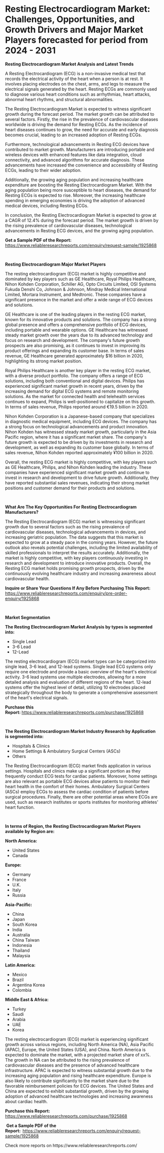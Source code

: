 <p><h1>Resting Electrocardiogram Market: Challenges, Opportunities, and Growth Drivers and Major Market Players forecasted for period from 2024 - 2031</h1></p><p><strong>Resting Electrocardiogram Market Analysis and Latest Trends</strong></p>
<p><p>A Resting Electrocardiogram (ECG) is a non-invasive medical test that records the electrical activity of the heart when a person is at rest. It involves placing electrodes on the chest, arms, and legs to measure the electrical signals generated by the heart. Resting ECGs are commonly used to diagnose various heart conditions such as arrhythmias, heart attacks, abnormal heart rhythms, and structural abnormalities.</p><p>The Resting Electrocardiogram Market is expected to witness significant growth during the forecast period. The market growth can be attributed to several factors. Firstly, the rise in the prevalence of cardiovascular diseases worldwide is driving the demand for Resting ECGs. As the incidence of heart diseases continues to grow, the need for accurate and early diagnosis becomes crucial, leading to an increased adoption of Resting ECGs.</p><p>Furthermore, technological advancements in Resting ECG devices have contributed to market growth. Manufacturers are introducing portable and wireless devices with enhanced features like data integration, cloud connectivity, and advanced algorithms for accurate diagnosis. These advancements have increased the convenience and accessibility of Resting ECGs, leading to their wider adoption.</p><p>Additionally, the growing aging population and increasing healthcare expenditure are boosting the Resting Electrocardiogram Market. With the aging population being more susceptible to heart diseases, the demand for Resting ECGs is expected to rise. Moreover, the increasing healthcare spending in emerging economies is driving the adoption of advanced medical devices, including Resting ECGs.</p><p>In conclusion, the Resting Electrocardiogram Market is expected to grow at a CAGR of 12.4% during the forecast period. The market growth is driven by the rising prevalence of cardiovascular diseases, technological advancements in Resting ECG devices, and the growing aging population.</p></p>
<p><strong>Get a Sample PDF of the Report:&nbsp;</strong> <a href="https://www.reliableresearchreports.com/enquiry/request-sample/1925868">https://www.reliableresearchreports.com/enquiry/request-sample/1925868</a></p>
<p>&nbsp;</p>
<p><strong>Resting Electrocardiogram Major Market Players</strong></p>
<p><p>The resting electrocardiogram (ECG) market is highly competitive and dominated by key players such as GE Healthcare, Royal Philips Healthcare, Nihon Kohden Corporation, Schiller AG, Opto Circuits Limited, OSI Systems Fukuda Denshi Co, Johnson & Johnson, Mindray Medical International Limited, Mortara Instrument, and Medtronic. These companies have a significant presence in the market and offer a wide range of ECG devices and solutions.</p><p>GE Healthcare is one of the leading players in the resting ECG market, known for its innovative products and solutions. The company has a strong global presence and offers a comprehensive portfolio of ECG devices, including portable and wearable options. GE Healthcare has witnessed steady market growth over the years due to its advanced technology and focus on research and development. The company's future growth prospects are also promising, as it continues to invest in improving its product offerings and expanding its customer base. In terms of sales revenue, GE Healthcare generated approximately $16 billion in 2020, highlighting its strong market position.</p><p>Royal Philips Healthcare is another key player in the resting ECG market, with a diverse product portfolio. The company offers a range of ECG solutions, including both conventional and digital devices. Philips has experienced significant market growth in recent years, driven by the increasing demand for digital ECG systems and remote monitoring solutions. As the market for connected health and telehealth services continues to expand, Philips is well-positioned to capitalize on this growth. In terms of sales revenue, Philips reported around €19.5 billion in 2020.</p><p>Nihon Kohden Corporation is a Japanese-based company that specializes in diagnostic medical equipment, including ECG devices. The company has a strong focus on technological advancements and product innovation. Nihon Kohden has witnessed steady market growth, particularly in the Asia Pacific region, where it has a significant market share. The company's future growth is expected to be driven by its investments in research and development, as well as expanding its customer base globally. In terms of sales revenue, Nihon Kohden reported approximately ¥100 billion in 2020.</p><p>Overall, the resting ECG market is highly competitive, with key players such as GE Healthcare, Philips, and Nihon Kohden leading the industry. These companies have experienced significant market growth and continue to invest in research and development to drive future growth. Additionally, they have reported substantial sales revenues, indicating their strong market positions and customer demand for their products and solutions.</p></p>
<p>&nbsp;</p>
<p><strong>What Are The Key Opportunities For Resting Electrocardiogram Manufacturers?</strong></p>
<p><p>The Resting Electrocardiogram (ECG) market is witnessing significant growth due to several factors such as the rising prevalence of cardiovascular diseases, technological advancements in devices, and increasing geriatric population. The data suggests that this market is expected to grow at a steady pace in the coming years. However, the future outlook also reveals potential challenges, including the limited availability of skilled professionals to interpret the results accurately. Additionally, the market is highly competitive, with key players continuously investing in research and development to introduce innovative products. Overall, the Resting ECG market holds promising growth prospects, driven by the continuously evolving healthcare industry and increasing awareness about cardiovascular health.</p></p>
<p><strong>Inquire or Share Your Questions If Any Before Purchasing This Report:</strong> <a href="https://www.reliableresearchreports.com/enquiry/pre-order-enquiry/1925868">https://www.reliableresearchreports.com/enquiry/pre-order-enquiry/1925868</a></p>
<p>&nbsp;</p>
<p><strong>Market Segmentation</strong></p>
<p><strong>The Resting Electrocardiogram Market Analysis by types is segmented into:</strong></p>
<p><ul><li>Single Lead</li><li>3-6 Lead</li><li>12-Lead</li></ul></p>
<p><p>The resting electrocardiogram (ECG) market types can be categorized into single lead, 3-6 lead, and 12-lead systems. Single lead ECG systems only require one electrode and provide a basic overview of the heart's electrical activity. 3-6 lead systems use multiple electrodes, allowing for a more detailed analysis and evaluation of different regions of the heart. 12-lead systems offer the highest level of detail, utilizing 10 electrodes placed strategically throughout the body to generate a comprehensive assessment of the heart's electrical signals.</p></p>
<p><strong>Purchase this Report:&nbsp;</strong><a href="https://www.reliableresearchreports.com/purchase/1925868">https://www.reliableresearchreports.com/purchase/1925868</a></p>
<p>&nbsp;</p>
<p><strong>The Resting Electrocardiogram Market Industry Research by Application is segmented into:</strong></p>
<p><ul><li>Hospitals & Clinics</li><li>Home Settings & Ambulatory Surgical Centers (ASCs)</li><li>Others</li></ul></p>
<p><p>The Resting Electrocardiogram (ECG) market finds application in various settings. Hospitals and clinics make up a significant portion as they frequently conduct ECG tests for cardiac patients. Moreover, home settings are also relevant as portable ECG devices allow patients to monitor their heart health in the comfort of their homes. Ambulatory Surgical Centers (ASCs) employ ECGs to assess the cardiac condition of patients before surgical procedures. Finally, there are other potential areas where ECGs are used, such as research institutes or sports institutes for monitoring athletes' heart function.</p></p>
<p>&nbsp;</p>
<p><strong>In terms of Region, the Resting Electrocardiogram Market Players available by Region are:</strong></p>
<p>
    <p> <strong> North America: </strong>
        <ul>
            <li>United States</li>
            <li>Canada</li>
        </ul>
        </p> 
    <p> <strong> Europe: </strong>
        <ul>
            <li>Germany</li>
            <li>France</li>
            <li>U.K.</li>
            <li>Italy</li>
            <li>Russia</li>
        </ul>
        </p> 
    <p> <strong> Asia-Pacific: </strong>
        <ul>
            <li>China</li>
            <li>Japan</li>
            <li>South Korea</li>
            <li>India</li>
            <li>Australia</li>
            <li>China Taiwan</li>
            <li>Indonesia</li>
            <li>Thailand</li>
            <li>Malaysia</li>
        </ul>
        </p> 
    <p> <strong> Latin America: </strong>
        <ul>
            <li>Mexico</li>
            <li>Brazil</li>
            <li>Argentina Korea</li>
            <li>Colombia</li>
        </ul>
        </p> 
    <p> <strong> Middle East & Africa: </strong>
        <ul>
            <li>Turkey</li>
            <li>Saudi</li>
            <li>Arabia</li>
            <li>UAE</li>
            <li>Korea</li>
        </ul>
    </p>
    </p>
<p><p>The resting electrocardiogram (ECG) market is experiencing significant growth across various regions, including North America (NA), Asia Pacific (APAC), Europe, the United States (USA), and China. North America is expected to dominate the market, with a projected market share of xx%. The growth in NA can be attributed to the rising prevalence of cardiovascular diseases and the presence of advanced healthcare infrastructure. APAC is expected to witness substantial growth due to the increasing aging population and rising healthcare expenditure. Europe is also likely to contribute significantly to the market share due to the favorable reimbursement policies for ECG devices. The United States and China are expected to exhibit substantial growth, driven by the growing adoption of advanced healthcare technologies and increasing awareness about cardiac health.</p></p>
<p><strong>Purchase this Report: </strong><a href="https://www.reliableresearchreports.com/purchase/1925868">https://www.reliableresearchreports.com/purchase/1925868</a></p>
<p>&nbsp;<strong>Get a Sample PDF of the Report:&nbsp;&nbsp;</strong><a href="https://www.reliableresearchreports.com/enquiry/request-sample/1925868">https://www.reliableresearchreports.com/enquiry/request-sample/1925868</a></p>
<p><strong></strong></p>
<p>Check more reports on https://www.reliableresearchreports.com/</p>